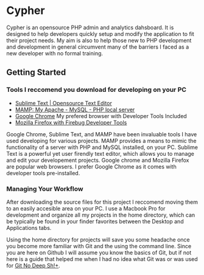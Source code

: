 # Cypher
Cypher is an opensource PHP admin and analytics dahsboard. It is designed to help developers quickly setup and modify the application to fit their project needs. My aim is also to help those new to PHP development and development in general circumvent many of the barriers I faced as a new developer with no formal training.

## Getting Started 

### Tools I reccomend you download for developing on your PC

* [Sublime Text | Opensource Text Editor](https://www.sublimetext.com/3)
* [MAMP: My Apache - MySQL - PHP local server](https://www.mamp.info/en/downloads/)
* [Google Chrome](https://www.google.com/chrome/browser/desktop/) My prefered browser with Developer Tools Included
* [Mozilla Firefox with Firebug Developer Tools](http://getfirebug.com/)

Google Chrome, Sublime Text, and MAMP have been invaluable tools I have used developing for various projects. MAMP provides a means to mimic the functionality of a server with PHP and MySQL installed, on your PC. Sublime Text is a powerful yet user firendly text editor, which allows you to manage and edit your developement projects. Google chrome and Mozilla Firefox are popular web browsers. I prefer Google Chrome as it comes with developer tools pre-installed. 

### Managing Your Workflow

After downloading the source files for this project I reccomend moving them to an easily accesible area on your PC. I use a Macbook Pro for development and organize all my projects in the home directory, which can be typically be found in your finder favorites between the Desktop and Applications tabs. 

Using the home directory for projects will save you some headache once you become more familiar with Git and the using the command line. Since you are here on Github I will assume you know the basics of Git, but if not here is a guide that helped me when I had no idea what Git was or was used for [Git No Deep Sh!+](http://rogerdudler.github.io/git-guide/).






